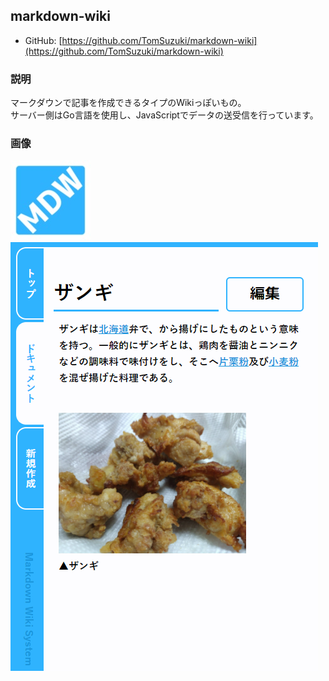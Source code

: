 ## markdown-wiki
- GitHub: [https://github.com/TomSuzuki/markdown-wiki](https://github.com/TomSuzuki/markdown-wiki)

### 説明
マークダウンで記事を作成できるタイプのWikiっぽいもの。  
サーバー側はGo言語を使用し、JavaScriptでデータの送受信を行っています。

### 画像
![](./img/2021-02_MDW.jpg)
![](./img/2021-02_MDW/01.png)